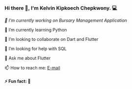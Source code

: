### Hi there 👋, I'm Kelvin Kipkoech Chepkwony. 💻

 *🔭 I’m currently working on Bursary Management Application*

 🌱 I’m currently learning Python

 👯 I’m looking to collaborate on Dart and Flutter

 🤔 I’m looking for help with SQL

 💬 Ask me about Flutter

 📫 How to reach me:
[E-mail](chepkwonyke1@gmail.com) 
 #### ⚡ Fun fact: 🎯

